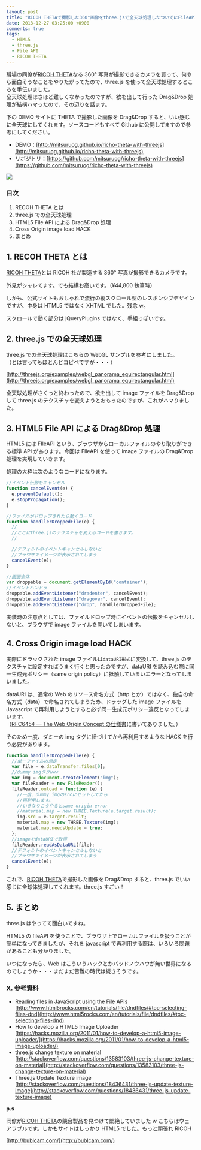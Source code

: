 ```yaml
---
layout: post
title: "RICOH THETAで撮影した360°画像をthree.jsで全天球処理したついでにFileAPIのDrag&Drop対応してみた"
date: 2013-12-27 03:25:00 +0900
comments: true
tags:
  - HTML5
  - three.js
  - File API
  - RICOH THETA
---
```


職場の同僚が[RICOH THETA](https://theta360.com/ja/)なる 360° 写真が撮影できるカメラを買って、何やら面白そうなことをやりたがってたので、three.js を使って全天球処理するところを手伝いました。  
全天球処理はさほど難しくなかったのですが、欲を出して行った Drag&Drop 処理が結構ハマったので、その辺りを話ます。

下の DEMO サイトに THETA で撮影した画像を Drag&Drop すると、いい感じに全天球にしてくれます。ソースコードもすべて Github に公開してますので参考にしてください。

- DEMO：[http://mitsuruog.github.io/richo-theta-with-threejs](http://mitsuruog.github.io/richo-theta-with-threejs)
- リポジトリ：[https://github.com/mitsuruog/richo-theta-with-threejs](https://github.com/mitsuruog/richo-theta-with-threejs)

<!-- more -->

![](https://s3-ap-northeast-1.amazonaws.com/blog-mitsuruog/images/2013/RICOH_THETA.png)

### 目次

1.  RECOH THETA とは
2.  three.js での全天球処理
3.  HTML5 File API による Drag&Drop 処理
4.  Cross Origin image load HACK
5.  まとめ

## 1. RECOH THETA とは

[RICOH THETA](https://theta360.com/ja/)とは RICOH 社が製造する 360° 写真が撮影できるカメラです。

外見がシャレてます。でも結構お高いです。（¥44,800 執筆時）

しかも、公式サイトもおしゃれで流行の縦スクロール型のレスポンシブデザインですが、中身は HTML5 ではなく XHTML でした。残念 w。

スクロールで動く部分は jQueryPlugins ではなく、手組っぽいです。

## 2. three.js での全天球処理

three.js での全天球処理はこちらの WebGL サンプルを参考にしました。  
（とは言ってもほとんどコピペですが・・・）

[http://threejs.org/examples/webgl_panorama_equirectangular.html](http://threejs.org/examples/webgl_panorama_equirectangular.html)

全天球処理がさくっと終わったので、欲を出して image ファイルを Drag&Drop して three.js のテクスチャを変えようとおもったのですが、これがハマりました。

## 3. HTML5 File API による Drag&Drop 処理

HTML5 には FIleAPI という、ブラウザからローカルファイルのやり取りができる標準 API があります。今回は FlieAPI を使って image ファイルの Drag&Drop 処理を実現していきます。

処理の大枠は次のようなコードになります。

```js
//イベント伝搬をキャンセル
function cancelEvent(e) {
  e.preventDefault();
  e.stopPropagation();
}

//ファイルがドロップされたら動くコード
function handllerDroppedFile(e) {
  //
  //ここにthree.jsのテクスチャを変えるコードを書きます。
  //

  //デフォルトのイベントキャンセルしないと
  //ブラウザでイメージが表示されてしまう
  cancelEvent(e);
}

//画面全体
var droppable = document.getElementById("container");
//イベントハンドラ
droppable.addEventListener("dradenter", cancelEvent);
droppable.addEventListener("dragover", cancelEvent);
droppable.addEventListener("drop", handllerDroppedFile);
```

実装時の注意点としては、ファイルドロップ時にイベントの伝搬をキャンセルしないと、ブラウザで image ファイルを開いてしまいます。

## 4. Cross Origin image load HACK

実際にドラックされた image ファイルは`dataURI形式`に変換して、three.js のテクスチャに設定すればうまく行くと思ったのですが、dataURI を読み込む際に同一生成元ポリシー（same origin policy）に抵触していまいエラーとなってしまいました。

dataURI は、通常の Web のリソース命名方式（http とか）ではなく、独自の命名方式（data）で命名されてしまうため、ドラッグした image ファイルを Javascript で再利用しようとすると必ず同一生成元ポリシー違反となってしまいます。  
（[RFC6454 — The Web Origin Concept の仕様書](http://tools.ietf.org/html/rfc6454#section-5)に書いてありました。）

そのため一度、ダミーの img タグに紐づけてから再利用するような HACK を行う必要があります。

```js
function handllerDroppedFile(e) {
  //単一ファイルの想定
  var file = e.dataTransfer.files[0];
  //dummy imgタグwww
  var img = document.createElement("img");
  var fileReader = new FileReader();
  fileReader.onload = function (e) {
    //一度、dummy imgのsrcにセットしてから
    //再利用します。
    //いきなりこうやるとsame origin error
    //material.map = new THREE.Texture(e.target.result);
    img.src = e.target.result;
    material.map = new THREE.Texture(img);
    material.map.needsUpdate = true;
  };
  //imageをdataURIで取得
  fileReader.readAsDataURL(file);
  //デフォルトのイベントキャンセルしないと
  //ブラウザでイメージが表示されてしまう
  cancelEvent(e);
}
```

これで、[RICOH THETA](https://theta360.com/ja/)で撮影した画像を Drag&Drop すると、three.js でいい感じに全球体処理してくれます。three.js すごい！

## 5. まとめ

three.js はやってて面白いですね。

HTML5 の fileAPI を使うことで、ブラウザ上でローカルファイルを扱うことが簡単になってきましたが、それを javascript で再利用する際は、いろいろ問題があることも分かりました。

いつになったら、Web はこういうハックとかバッドノウハウが無い世界になるのでしょうか・・・まだまだ苦難の時代は続きそうです。

### X. 参考資料

- Reading files in JavaScript using the File APIs
  [http://www.html5rocks.com/en/tutorials/file/dndfiles/#toc-selecting-files-dnd](http://www.html5rocks.com/en/tutorials/file/dndfiles/#toc-selecting-files-dnd)
- How to develop a HTML5 Image Uploader
  <span id="goog_1930387588"></span>[https://hacks.mozilla.org/2011/01/how-to-develop-a-html5-image-uploader/](https://hacks.mozilla.org/2011/01/how-to-develop-a-html5-image-uploader/)
- three.js change texture on material
  [http://stackoverflow.com/questions/13583103/three-js-change-texture-on-material](http://stackoverflow.com/questions/13583103/three-js-change-texture-on-material)
- Three.js Update Texture image
  [http://stackoverflow.com/questions/18436431/three-js-update-texture-image](http://stackoverflow.com/questions/18436431/three-js-update-texture-image)

**p.s**

同僚が[RICOH THETA](https://theta360.com/ja/)の競合製品を見つけて悶絶していました w
こちらはウェアラブルです。しかもサイトはしっかり HTML5 でした。もっと頑張れ RICOH

[http://bublcam.com/](http://bublcam.com/)
